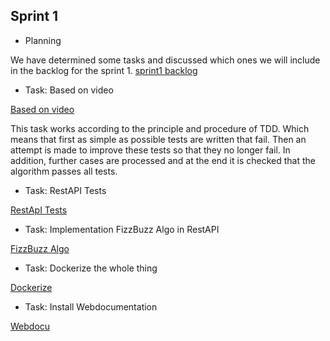 ## Sprint 1

- Planning

We have determined some tasks and discussed which ones we will include in the backlog for the sprint 1.
[sprint1 backlog](https://baernu.github.io/docu/)

- Task: Based on video

[Based on video](https://github.com/bfhmea4/mea4_02_repository/issues/2)

This task works according to the principle and procedure of TDD. Which means that first as simple as possible 
tests are written that fail. Then an attempt is made to improve these tests so that they no longer fail. 
In addition, further cases are processed and at the end it is checked that the algorithm passes all tests.

- Task: RestAPI Tests

[RestApI Tests](https://github.com/bfhmea4/mea4_02_repository/issues/4)



- Task: Implementation FizzBuzz Algo in RestAPI

[FizzBuzz Algo](https://github.com/bfhmea4/mea4_02_repository/issues/5)



- Task: Dockerize the whole thing

[Dockerize](https://github.com/bfhmea4/mea4_02_repository/issues/6)



- Task: Install Webdocumentation

[Webdocu](https://github.com/bfhmea4/mea4_02_repository/issues/3)